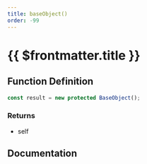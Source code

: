 ```yaml
---
title: baseObject()
order: -99
---
```


# {{ $frontmatter.title }}

## Function Definition

```ts
const result = new protected BaseObject();
```

### Returns

* self

## Documentation

<!--@include: ./parts/baseObject.md-->
